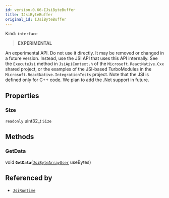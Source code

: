 ```yaml
---
id: version-0.66-IJsiByteBuffer
title: IJsiByteBuffer
original_id: IJsiByteBuffer
---
```


Kind: `interface`



> **EXPERIMENTAL**

An experimental API. Do not use it directly. It may be removed or changed in a future version. Instead, use the JSI API that uses this API internally.
See the `ExecuteJsi` method in `JsiApiContext.h` of the `Microsoft.ReactNative.Cxx` shared project, or the examples of the JSI-based TurboModules in the `Microsoft.ReactNative.IntegrationTests` project.
Note that the JSI is defined only for C++ code. We plan to add the .Net support in future.

## Properties
### Size
`readonly`  uint32_t `Size`



## Methods
### GetData
void **`GetData`**([`JsiByteArrayUser`](JsiByteArrayUser) useBytes)






## Referenced by
- [`JsiRuntime`](JsiRuntime)
